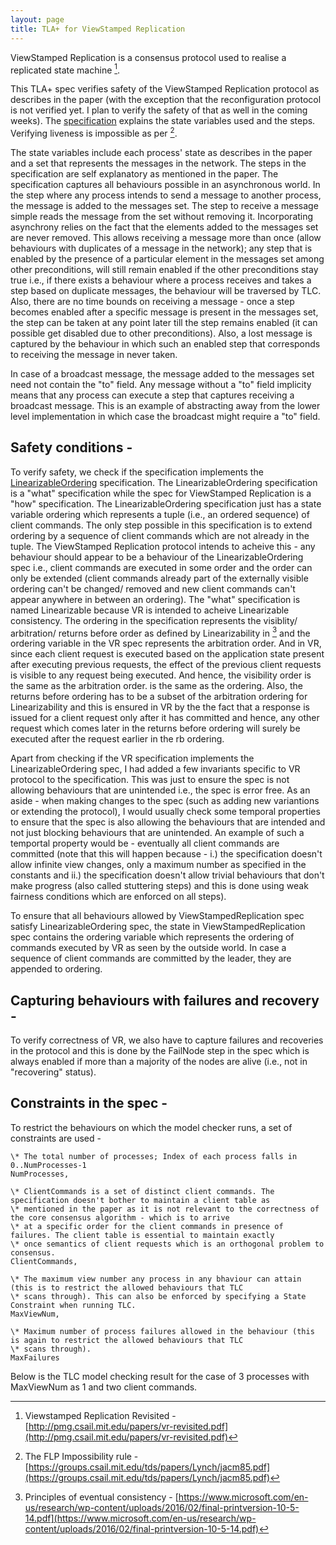 ```yaml
---
layout: page
title: TLA+ for ViewStamped Replication
---
```


ViewStamped Replication is a consensus protocol used to realise a replicated state machine [^1].

[^1]: Viewstamped Replication Revisited - [http://pmg.csail.mit.edu/papers/vr-revisited.pdf](http://pmg.csail.mit.edu/papers/vr-revisited.pdf)

This TLA+ spec verifies safety of the ViewStamped Replication protocol as describes in the paper (with the exception that the reconfiguration protocol is not verified yet. I plan to verify the safety of that as well in the coming weeks). The [specification](https://github.com/pkj415/ViewStamped-Replication-TLA/blob/master/ViewStampedReplication.tla) explains the state variables used and the steps. Verifying liveness is impossible as per [^2].

[^2]: The FLP Impossibility rule - [https://groups.csail.mit.edu/tds/papers/Lynch/jacm85.pdf](https://groups.csail.mit.edu/tds/papers/Lynch/jacm85.pdf)

The state variables include each process' state as describes in the paper and a set that represents the messages in the network. The steps in the specification are self explanatory as mentioned in the paper. The specification captures all behaviours possible in an asynchronous world. In the step where any process intends to send a message to another process, the message is added to the messages set. The step to receive a message simple reads the message from the set without removing it. Incorporating asynchrony relies on the fact that the elements added to the messages set are never removed. This allows receiving a message more than once (allow behaviours with duplicates of a message in the network); any step that is enabled by the presence of a particular element in the messages set among other preconditions, will still remain enabled if the other preconditions stay true i.e., if there exists a behaviour where a process receives and takes a step based on duplicate messages, the behaviour will be traversed by TLC. Also, there are no time bounds on receiving a message - once a step becomes enabled after a specific message is present in the messages set, the step can be taken at any point later till the step remains enabled (it can possible get disabled due to other preconditions). Also, a lost message is captured by the behaviour in which such an enabled step that corresponds to receiving the message in never taken.

In case of a broadcast message, the message added to the messages set need not contain the "to" field. Any message without a "to" field implicity means that any process can execute a step that captures receiving a broadcast message. This is an example of abstracting away from the lower level implementation in which case the broadcast might require a "to" field.

## Safety conditions -

To verify safety, we check if the specification implements the [LinearizableOrdering](https://github.com/pkj415/ViewStamped-Replication-TLA/blob/master/LinearizableOrdering.tla) specification. The LinearizableOrdering specification is a "what" specification while the spec for ViewStamped Replication is a "how" specification. The LinearizableOrdering specification just has a state variable ordering which represents a tuple (i.e., an ordered sequence) of client commands. The only step possible in this specification is to extend ordering by a sequence of client commands which are not already in the tuple. The ViewStamped Replication protocol intends to acheive this - any behaviour should appear to be a behaviour of the LinearizableOrdering spec i.e., client commands are executed in some order and the order can only be extended (client commands already part of the externally visible ordering can't be changed/ removed and new client commands can't appear anywhere in between an ordering). The "what" specification is named Linearizable because VR is intended to acheive Linearizable consistency. The ordering in the specification represents the visiblity/ arbitration/ returns before order as defined by Linearizability in [^3] and the ordering variable in the VR spec represents the arbitration order. And in VR, since each client request is executed based on the application state present after executing previous requests, the effect of the previous client requests is visible to any request being executed. And hence, the visibility order is the same as the arbitration order. is the same as the ordering. Also, the returns before ordering has to be a subset of the arbitration ordering for Linearizability and this is ensured in VR by the the fact that a response is issued for a client request only after it has committed and hence, any other request which comes later in the returns before ordering will surely be executed after the request earlier in the rb ordering.

[^3]: Principles of eventual consistency - [https://www.microsoft.com/en-us/research/wp-content/uploads/2016/02/final-printversion-10-5-14.pdf](https://www.microsoft.com/en-us/research/wp-content/uploads/2016/02/final-printversion-10-5-14.pdf)

Apart from checking if the VR specification implements the LinearizableOrdering spec, I had added a few invariants specific to VR protocol to the specification. This was just to ensure the spec is not allowing behaviours that are unintended i.e., the spec is error free. As an aside - when making changes to the spec (such as adding new variantions or extending the protocol), I would usually check some temporal properties to ensure that the spec is also allowing the behaviours that are intended and not just blocking behaviours that are unintended. An example of such a temportal property would be - eventually all client commands are committed (note that this will happen because - i.) the specification doesn't allow infinite view changes, only a maximum number as specified in the constants and ii.) the specification doesn't allow trivial behaviours that don't make progress (also called stuttering steps) and this is done using weak fairness conditions which are enforced on all steps).

To ensure that all behaviours allowed by ViewStampedReplication spec satisfy LinearizableOrdering spec, the state in ViewStampedReplication spec contains the ordering variable which represents the ordering of commands executed by VR as seen by the outside world. In case a sequence of client commands are committed by the leader, they are appended to ordering.

## Capturing behaviours with failures and recovery -

To verify correctness of VR, we also have to capture failures and recoveries in the protocol and this is done by the FailNode step in the spec which is always enabled if more than a majority of the nodes are alive (i.e., not in "recovering" status).

## Constraints in the spec -

To restrict the behaviours on which the model checker runs, a set of constraints are used -

    \* The total number of processes; Index of each process falls in 0..NumProcesses-1
    NumProcesses,

    \* ClientCommands is a set of distinct client commands. The specification doesn't bother to maintain a client table as
    \* mentioned in the paper as it is not relevant to the correctness of the core consensus algorithm - which is to arrive
    \* at a specific order for the client commands in presence of failures. The client table is essential to maintain exactly
    \* once semantics of client requests which is an orthogonal problem to consensus.
    ClientCommands,

    \* The maximum view number any process in any bhaviour can attain (this is to restrict the allowed behaviours that TLC
    \* scans through). This can also be enforced by specifying a State Constraint when running TLC.
    MaxViewNum,

    \* Maximum number of process failures allowed in the behaviour (this is again to restrict the allowed behaviours that TLC
    \* scans through).
    MaxFailures

Below is the TLC model checking result for the case of 3 processes with MaxViewNum as 1 and two client commands.